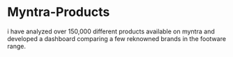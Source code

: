 # Myntra-Products
i have analyzed over 150,000 different products available on myntra and developed a dashboard comparing a few reknowned brands in the footware range.
